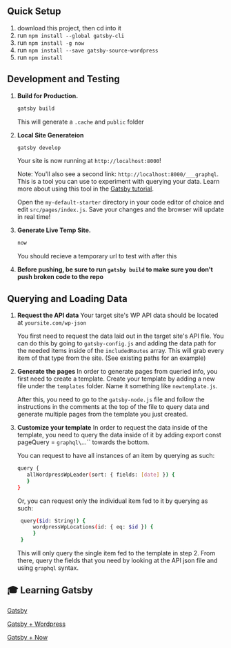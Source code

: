 ## Quick Setup

1. download this project, then cd into it
2. run `npm install --global gatsby-cli`
3. run `npm install -g now`
4. run `npm install --save gatsby-source-wordpress`
5. run `npm install`

## Development and Testing

1. **Build for Production.**

   ```sh
   gatsby build
   ```

   This will generate a `.cache` and `public` folder

2. **Local Site Generateion**

   ```sh
   gatsby develop
   ```

   Your site is now running at `http://localhost:8000`!

   Note: You'll also see a second link: `http://localhost:8000/___graphql`. This is a tool you can use to experiment with querying your data. Learn more about using this tool in the [Gatsby tutorial](https://www.gatsbyjs.org/tutorial/part-five/#introducing-graphiql).

   Open the `my-default-starter` directory in your code editor of choice and edit `src/pages/index.js`. Save your changes and the browser will update in real time!

3. **Generate Live Temp Site.**

   ```sh
   now
   ```

   You should recieve a temporary url to test with after this

4. **Before pushing, be sure to run `gatsby build` to make sure you don't push broken code to the repo**

## Querying and Loading Data

1. **Request the API data**
   Your target site's WP API data should be located at `yoursite.com/wp-json`

   You first need to request the data laid out in the target site's API file. You can do this by going to `gatsby-config.js` and adding the data path for the needed items inside of the `includedRoutes` array.
   This will grab every item of that type from the site.
   (See existing paths for an example)

2. **Generate the pages**
   In order to generate pages from queried info, you first need to create a template. Create your template by adding a new file under the `templates` folder. Name it something like `newtemplate.js`.

   After this, you need to go to the `gatsby-node.js` file and follow the instructions in the comments at the top of the file to query data and generate multiple pages from the template you just created.

3. **Customize your template**
   In order to request the data inside of the template, you need to query the data inside of it by adding export const pageQuery = `graphql\`...\`` towards the bottom.

   You can request to have all instances of an item by querying as such:

   ```sh
   query {
      allWordpressWpLeader(sort: { fields: [date] }) {
      }
   }
   ```

   Or, you can request only the individual item fed to it by querying as such:

   ```sh
    query($id: String!) {
        wordpressWpLocations(id: { eq: $id }) {
        }
    }
   ```

   This will only query the single item fed to the template in step 2.
   From there, query the fields that you need by looking at the API json file and using `graphql` syntax.

## 🎓 Learning Gatsby

[Gatsby](https://www.gatsbyjs.org/docs/)

[Gatsby + Wordpress](https://www.gatsbyjs.org/packages/gatsby-source-wordpress/)

[Gatsby + Now](https://www.gatsbyjs.org/docs/deploying-to-now/)
